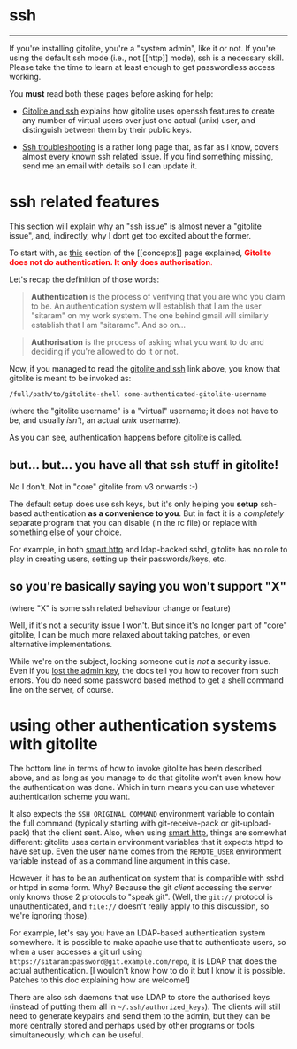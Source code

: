 # ssh

----

If you're installing gitolite, you're a "system admin", like it or not.  If
you're using the default ssh mode (i.e., not [[http]] mode), ssh is a
necessary skill.  Please take the time to learn at least enough to get
passwordless access working.

<span class="red">You **must** read both these pages before asking for
help:</span>

  * [Gitolite and ssh](glssh) explains how gitolite uses openssh features to
    create any number of virtual users over just one actual (unix) user, and
    distinguish between them by their public keys.

  * [Ssh troubleshooting](sts) is a rather long page that, as far as I know,
    covers almost every known ssh related issue.  If you find something
    missing, send me an email with details so I can update it.

# ssh related features

This section will explain why an "ssh issue" is almost never a "gitolite
issue", and, indirectly, why I dont get too excited about the former.

To start with, as [this][auth] section of the [[concepts]] page explained,
<font color="red">**Gitolite does not do authentication.  It only does
authorisation**.</font>

[auth]: concepts/#authentication-and-authorisation

Let's recap the definition of those words:

>   **Authentication** is the process of verifying that you are who you claim
>   to be.  An authentication system will establish that I am the user
>   "sitaram" on my work system.  The one behind gmail will similarly
>   establish that I am "sitaramc".  And so on...

>   **Authorisation** is the process of asking what you want to do and
>   deciding if you're allowed to do it or not.

Now, if you managed to read the [gitolite and ssh](glssh) link above, you know
that gitolite is meant to be invoked as:

    /full/path/to/gitolite-shell some-authenticated-gitolite-username

(where the "gitolite username" is a "virtual" username; it does not have to
be, and usually *isn't*, an actual *unix* username).

As you can see, authentication happens before gitolite is called.

## but... but... you have all that ssh stuff in gitolite!

No I don't.  Not in "core" gitolite from v3 onwards :-)

The default setup does use ssh keys, but it's only helping you **setup**
ssh-based authentication **as a convenience to you**.  But in fact it is a
*completely* separate program that you can disable (in the rc file) or replace
with something else of your choice.

For example, in both [smart http](http) and ldap-backed sshd, gitolite has no
role to play in creating users, setting up their passwords/keys, etc.

## so you're basically saying you won't support "X"

(where "X" is some ssh related behaviour change or feature)

Well, if it's not a security issue I won't.  But since it's no longer part of
"core" gitolite, I can be much more relaxed about taking patches, or even
alternative implementations.

While we're on the subject, locking someone out is *not* a security issue.
Even if you [lost the admin key][lost-key], the docs tell you how to recover
from such errors.  You do need some password based method to get a shell
command line on the server, of course.

[lost-key]: emergencies/#lost-admin-keyaccess

# using other authentication systems with gitolite

The bottom line in terms of how to invoke gitolite has been described above,
and as long as you manage to do that gitolite won't even know how the
authentication was done.  Which in turn means you can use whatever
authentication scheme you want.

It also expects the `SSH_ORIGINAL_COMMAND` environment variable to contain the
full command (typically starting with git-receive-pack or git-upload-pack)
that the client sent.  Also, when using [smart http](http), things are somewhat
different: gitolite uses certain environment variables that it expects httpd
to have set up.  Even the user name comes from the `REMOTE_USER` environment
variable instead of as a command line argument in this case.

However, it has to be an authentication system that is compatible with sshd or
httpd in some form.  Why?  Because the git *client* accessing the server only
knows those 2 protocols to "speak git".  (Well, the `git://` protocol is
unauthenticated, and `file://` doesn't really apply to this discussion, so
we're ignoring those).

For example, let's say you have an LDAP-based authentication system somewhere.
It is possible to make apache use that to authenticate users, so when a user
accesses a git url using `https://sitaram:password@git.example.com/repo`, it is
LDAP that does the actual authentication.  [I wouldn't know how to do it but I
know it is possible.  Patches to this doc explaining how are welcome!]

There are also ssh daemons that use LDAP to store the authorised keys (instead
of putting them all in `~/.ssh/authorized_keys`).  The clients will still need
to generate keypairs and send them to the admin, but they can be more
centrally stored and perhaps used by other programs or tools simultaneously,
which can be useful.

